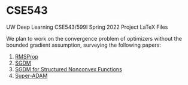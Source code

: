 # CSE543
UW Deep Learning CSE543/599I Spring 2022 Project LaTeX Files

We plan to work on the convergence problem of optimizers without the bounded gradient assumption, surveying the following papers:
1. [RMSProp](https://openreview.net/pdf?id=3UDSdyIcBDA)
2. [SGDM](https://arxiv.org/pdf/2007.07989.pdf)
3. [SGDM for Structured Nonconvex Functions](http://proceedings.mlr.press/v130/gower21a/gower21a.pdf)
4. [Super-ADAM](https://proceedings.neurips.cc/paper/2021/file/4be5a36cbaca8ab9d2066debfe4e65c1-Paper.pdf)
